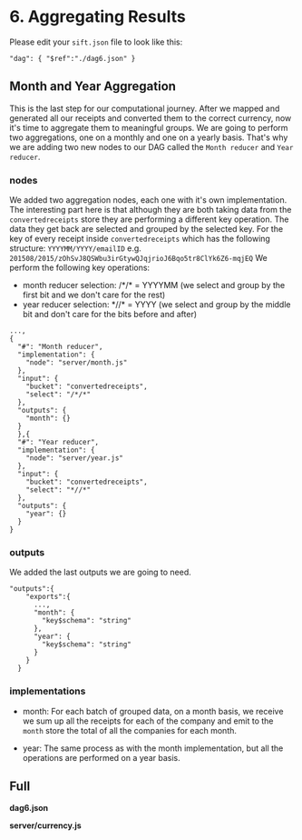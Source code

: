 # 6. Aggregating Results

Please edit your `sift.json` file to look like this:

`"dag": { "$ref":"./dag6.json" }`

## Month and Year Aggregation

This is the last step for our computational journey. After we mapped and generated all our receipts and converted them to the correct currency, now it's time to aggregate them to meaningful groups. We are going to perform two aggregations, one on a monthly and one on a yearly basis. That's why we are adding two new nodes to our DAG called the `Month reducer` and `Year reducer`.

### nodes

We added two aggregation nodes, each one with it's own implementation. The interesting part here is that although they are both taking data from the `convertedreceipts` store they are performing a different key operation. The data they get back are selected and grouped by the selected key.
For the key of every receipt inside `convertedreceipts` which has the following structure:
`YYYYMM/YYYY/emailID` e.g. `201508/2015/zOhSvJ8QSWbu3irGtywQJqjrioJ6Bqo5tr8ClYk6Z6-mqjEQ`
We perform the following key operations:

* month reducer selection: /\*/\* = YYYYMM (we select and group by the first bit and we don't care for the rest)
* year reducer selection: \*//\* = YYYY (we select and group by the middle bit and don't care for the bits before and after)

```
...,
{
  "#": "Month reducer",
  "implementation": {
    "node": "server/month.js"
  },
  "input": {
    "bucket": "convertedreceipts",
    "select": "/*/*"
  },
  "outputs": {
    "month": {}
  }
  },{
  "#": "Year reducer",
  "implementation": {
    "node": "server/year.js"
  },
  "input": {
    "bucket": "convertedreceipts",
    "select": "*//*"
  },
  "outputs": {
    "year": {}
  }
}
```

### outputs

We added the last outputs we are going to need.

```
"outputs":{
    "exports":{
      ...,
      "month": {
        "key$schema": "string"
      },
      "year": {
        "key$schema": "string"
      }
    }
  }
```

### implementations

* month: For each batch of grouped data, on a month basis, we receive we sum up all the receipts for each of the company and emit to the `month` store the total of all the companies for each month.

* year: The same process as with the month implementation, but all the operations are performed on a year basis.

## Full

**dag6.json**

**server/currency.js**